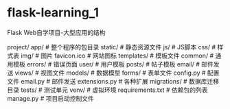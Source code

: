 # flask-learning_1
Flask Web自学项目-大型应用的结构

project/
    app/                    # 整个程序的包目录
        static/                 # 静态资源文件
            js/                     # JS脚本
            css/                    # 样式表
            img/                    # 图片
            favicon.ico              # 网站图标
        templates/              # 模板文件
            common/                 # 通用模板
            errors/                 # 错误页面
            user/                   # 用户模板
            posts/                  # 帖子模板
            email/                  # 邮件发送
        views/                  # 视图文件
        models/                 # 数据模型
        forms/                  # 表单文件
        config.py               # 配置文件
        email.py                # 邮件发送
        extensions.py           # 各种扩展
    migrations/             # 数据库迁移目录
    tests/                  # 测试单元
    venv/                   # 虚拟环境
    requirements.txt        # 依赖包的列表
    manage.py               # 项目启动控制文件

